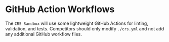 # GitHub Action Workflows

The `CRS Sandbox` will use some lightweight GitHub Actions for linting, validation, and tests. Competitors should only modify `./crs.yml` and not add any additional GitHub workflow files.
